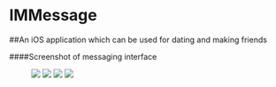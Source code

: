 # IMMessage
##An iOS application which can be used for dating and making friends

####Screenshot of messaging interface


<figure class="half">
    <a href="https://cloud.githubusercontent.com/assets/15522180/19752622/4d769e54-9c5b-11e6-8494-ec0c8ed1568e.png"><img src="https://cloud.githubusercontent.com/assets/15522180/19752622/4d769e54-9c5b-11e6-8494-ec0c8ed1568e.png"></a>
    <a href="https://cloud.githubusercontent.com/assets/15522180/19752802/80efe5c8-9c5c-11e6-803f-fa1f7e4e99fa.png"><img src="https://cloud.githubusercontent.com/assets/15522180/19752802/80efe5c8-9c5c-11e6-803f-fa1f7e4e99fa.png"></a>
    <a href="https://cloud.githubusercontent.com/assets/15522180/21756291/549176c4-d684-11e6-9fa6-863f1e96b727.png"><img src="https://cloud.githubusercontent.com/assets/15522180/21756291/549176c4-d684-11e6-9fa6-863f1e96b727.png"></a>
    <a href="https://cloud.githubusercontent.com/assets/15522180/21756420/1414afe2-d686-11e6-802f-ecf78d825bb3.png"><img src="https://cloud.githubusercontent.com/assets/15522180/21756420/1414afe2-d686-11e6-802f-ecf78d825bb3.png"></a>
</figure>


